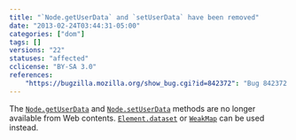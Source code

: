 ```yaml
---
title: "`Node.getUserData` and `setUserData` have been removed"
date: "2013-02-24T03:44:31-05:00"
categories: ["dom"]
tags: []
versions: "22"
statuses: "affected"
cclicense: "BY-SA 3.0"
references:
    "https://bugzilla.mozilla.org/show_bug.cgi?id=842372": "Bug 842372 – Make getUserData and setUserData ChromeOnly"
---
```

The [`Node.getUserData`](https://developer.mozilla.org/en-US/docs/Web/API/Node.getUserData) and [`Node.setUserData`](https://developer.mozilla.org/en-US/docs/Web/API/Node.setUserData) methods are no longer available from Web contents. [`Element.dataset`](https://developer.mozilla.org/en-US/docs/Web/API/Element.dataset) or [`WeakMap`](https://developer.mozilla.org/en-US/docs/Web/JavaScript/Reference/Global_Objects/WeakMap) can be used instead.
